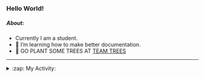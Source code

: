 ### Hello World!

##### About:
- Currently I am a student.
- 🌱 I’m learning how to make better documentation.
- 🌱 GO PLANT SOME TREES AT [TEAM TREES](https://teamtrees.org/)

---
<details>
  <summary>:zap: My Activity:</summary>
  
<!--START_SECTION:waka-->
![Code Time](http://img.shields.io/badge/Code%20Time-1%2C250%20hrs%2041%20mins-blue)

**I'm a Night 🦉** 

```text
🌞 Morning                2109 commits        ███░░░░░░░░░░░░░░░░░░░░░░   10.37 % 
🌆 Daytime                6768 commits        ████████░░░░░░░░░░░░░░░░░   33.29 % 
🌃 Evening                5866 commits        ███████░░░░░░░░░░░░░░░░░░   28.85 % 
🌙 Night                  5589 commits        ███████░░░░░░░░░░░░░░░░░░   27.49 % 
```
📅 **I'm Most Productive on Wednesday** 

```text
Monday                   2774 commits        ███░░░░░░░░░░░░░░░░░░░░░░   13.64 % 
Tuesday                  2790 commits        ███░░░░░░░░░░░░░░░░░░░░░░   13.72 % 
Wednesday                4795 commits        ██████░░░░░░░░░░░░░░░░░░░   23.58 % 
Thursday                 2688 commits        ███░░░░░░░░░░░░░░░░░░░░░░   13.22 % 
Friday                   2221 commits        ███░░░░░░░░░░░░░░░░░░░░░░   10.92 % 
Saturday                 1769 commits        ██░░░░░░░░░░░░░░░░░░░░░░░   08.70 % 
Sunday                   3295 commits        ████░░░░░░░░░░░░░░░░░░░░░   16.21 % 
```


📊 **This Week I Spent My Time On** 

```text
🔥 Editors: 
IntelliJ                 1 hr 11 mins        ████████████████████████░   94.98 % 
Android Studio           3 mins              █░░░░░░░░░░░░░░░░░░░░░░░░   05.02 % 

🐱‍💻 Projects: 
library_management_system42 mins             ██████████████░░░░░░░░░░░   57.22 % 
microservices-demo       27 mins             █████████░░░░░░░░░░░░░░░░   36.60 % 
e-wallet                 3 mins              █░░░░░░░░░░░░░░░░░░░░░░░░   04.88 % 
Unknown Project          0 secs              ░░░░░░░░░░░░░░░░░░░░░░░░░   01.16 % 
swagstore                0 secs              ░░░░░░░░░░░░░░░░░░░░░░░░░   00.09 % 
```


 Last Updated on 14/11/2023 05:11:35 UTC
<!--END_SECTION:waka-->
</details>

